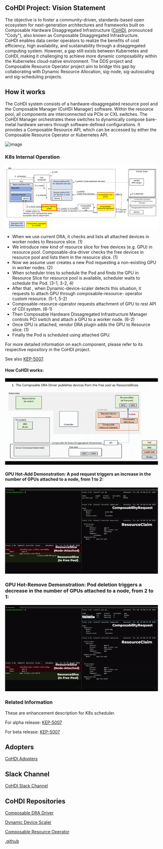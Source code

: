 ## CoHDI Project: Vision Statement
The objective is to foster a community-driven, standards-based open ecosystem for next-generation architectures and frameworks built on Composable Hardware Disaggregated Infrastructure ([CoHDI](https://github.com/CoHDI/.github/blob/main/README.md), pronounced "Cody"), also known as Composable Disaggregated Infrastructure.  
CoHDI enables data center operators to realize the benefits of cost efficiency, high availability, and sustainability through a disaggregated computing system.
However, a gap still exists between Kubernetes and CoHDI, making it challenging to achieve more dynamic composability within the Kubernetes cloud-native environment.
The DDS project and Composable Resource Operator project aim to bridge this gap by collaborating with Dynamic Resource Allocation, sig-node, sig-autoscaling and sig-scheduling projects.

## How it works
The CoHDI system consists of a hardware-disaggregated resource pool and the Composable Manager (CoHDI Manager) software. Within the resource pool, all components are interconnected via PCIe or CXL switches. The CoHDI Manager orchestrates these switches to dynamically compose bare-metal hardware servers through software-defined configurations. It provides a Composable Resource API, which can be accessed by either the Composable Resource Operator or Kubernetes API.

![image](https://github.com/user-attachments/assets/d9d35ebd-c695-4ff6-b78a-19fcb718925d)

### K8s Internal Operation

![How Dynamic Device Scaler Works](https://github.com/CoHDI/dynamic-device-scaler/blob/main/doc/dds1.png)

- When we use current DRA, it checks and lists all attached devices in worker nodes to Resource slice. (1)
- We introduce new kind of resource slice for free devices (e.g. GPU) in resource pool. Composable-dra-driver checks the free devices in resource pool and lists them in the resource slice. (1)
- Now we assume user creates a new Pod requesting a non-existing GPU in worker nodes. (2)
- When scheduler tries to schedule the Pod and finds the GPU in Resource Slice for resource pool is available, scheduler waits to schedule the Pod. (3-1, 3-2, 4)
- After that , when Dynamic-device-scaler detects this situation, it requests to attach GPU through composabile-resource- operator custom resource. (5-1, 5-2)
- Composable-resource-operator requests attachment of GPU to rest API of CDI system. (6-1)
- Then Composable Hardware Dissagregated Infrastructure Manager controls PCI switch and attach a GPU to a worker node. (6-2)
- Once GPU is attached, vendor DRA plugin adds the GPU to Resource slice. (1)
- Finally the Pod is scheduled using attached GPU.

For more detailed information on each component, please refer to its respective repository in the CoHDI project.

See also [KEP-5007](https://github.com/kubernetes/enhancements/tree/master/keps/sig-scheduling/5007-device-attach-before-pod-scheduled).

#### How CoHDI works:

![how cohdi works](https://github.com/CoHDI/.github/blob/main/profile/how_cohdi_works.gif) 

#### GPU Hot-Add Demonstration: A pod request triggers an increase in the number of GPUs attached to a node, from 1 to 2:  
![demo_hotadd](https://raw.githubusercontent.com/CoHDI/.github/main/profile/demo_hotadd.gif)

### GPU Hot-Remove Demonstration: Pod deletion triggers a decrease in the number of GPUs attached to a node, from 2 to 1:  
![demo_hodremove](https://raw.githubusercontent.com/CoHDI/.github/main/profile/demo_hotremove.gif)

### Related Information
These are enhancement description for K8s scheduler.

For alpha release: [KEP-5007](https://github.com/KobayashiD27/enhancements/blob/174e2db180affcd647992b880dcb57b0d57b806a/keps/sig-scheduling/5007-device-attach-before-pod-scheduled/)

For beta release: [KEP-5007](https://github.com/kubernetes/enhancements/blob/a781dc2df7d413bc53e180ade416c7f38fa6e948/keps/sig-scheduling/5007-device-attach-before-pod-scheduled/)

## Adopters

[CoHDI Adopters](https://github.com/CoHDI/.github/blob/main/ADOPTERS.md)

## Slack Channel

[CoHDI Slack Channel](https://app.slack.com/client/T08PSQ7BQ/C09FPSSG690)

## CoHDI Repositories

[Composable DRA Driver](https://github.com/CoHDI/composable-dra-driver)

[Dynamic Device Scaler](https://github.com/CoHDI/dynamic-device-scaler)

[Composable Resource Operator](https://github.com/CoHDI/composable-resource-operator)

[.github](https://github.com/CoHDI/.github)
